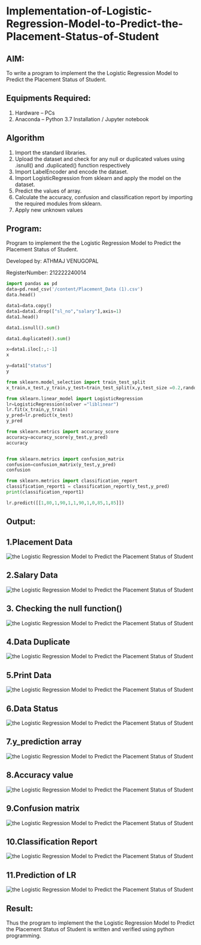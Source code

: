 # Implementation-of-Logistic-Regression-Model-to-Predict-the-Placement-Status-of-Student

## AIM:
To write a program to implement the the Logistic Regression Model to Predict the Placement Status of Student.

## Equipments Required:
1. Hardware – PCs
2. Anaconda – Python 3.7 Installation / Jupyter notebook

## Algorithm
1. Import the standard libraries.
2. Upload the dataset and check for any null or duplicated values using .isnull() and .duplicated() function respectively
3. Import LabelEncoder and encode the dataset.
4. Import LogisticRegression from sklearn and apply the model on the dataset.
5. Predict the values of array. 
6. Calculate the accuracy, confusion and classification report by importing the required modules from sklearn.
7. Apply new unknown values

## Program:


Program to implement the the Logistic Regression Model to Predict the Placement Status of Student.

Developed by: ATHMAJ VENUGOPAL

RegisterNumber:  212222240014
```python 
import pandas as pd
data=pd.read_csv('/content/Placement_Data (1).csv')
data.head()

data1=data.copy()
data1=data1.drop(["sl_no","salary"],axis=1)
data1.head()

data1.isnull().sum()

data1.duplicated().sum()

x=data1.iloc[:,:-1]
x

y=data1["status"]
y

from sklearn.model_selection import train_test_split
x_train,x_test,y_train,y_test=train_test_split(x,y,test_size =0.2,random_state=0)

from sklearn.linear_model import LogisticRegression
lr=LogisticRegression(solver ="liblinear")
lr.fit(x_train,y_train)
y_pred=lr.predict(x_test)
y_pred

from sklearn.metrics import accuracy_score
accuracy=accuracy_score(y_test,y_pred)
accuracy


from sklearn.metrics import confusion_matrix
confusion=confusion_matrix(y_test,y_pred)
confusion

from sklearn.metrics import classification_report
classification_report1 = classification_report(y_test,y_pred)
print(classification_report1)

lr.predict([[1,80,1,90,1,1,90,1,0,85,1,85]])
```

## Output:

## 1.Placement Data
![the Logistic Regression Model to Predict the Placement Status of Student](/s1.png)

## 2.Salary Data

![the Logistic Regression Model to Predict the Placement Status of Student](/s2.png)

## 3. Checking the null function()
![the Logistic Regression Model to Predict the Placement Status of Student](/s3.png)

## 4.Data Duplicate
![the Logistic Regression Model to Predict the Placement Status of Student](/s4.png)

## 5.Print Data
![the Logistic Regression Model to Predict the Placement Status of Student](/s5.png)

## 6.Data Status
![the Logistic Regression Model to Predict the Placement Status of Student](/s7.png)

## 7.y_prediction array
![the Logistic Regression Model to Predict the Placement Status of Student](/s12.png)

## 8.Accuracy value

![the Logistic Regression Model to Predict the Placement Status of Student](/s8.png)

## 9.Confusion matrix
![the Logistic Regression Model to Predict the Placement Status of Student](/s9.png)

## 10.Classification Report
![the Logistic Regression Model to Predict the Placement Status of Student](/s10.png)

## 11.Prediction of LR
![the Logistic Regression Model to Predict the Placement Status of Student](/s11.png)




## Result:
Thus the program to implement the the Logistic Regression Model to Predict the Placement Status of Student is written and verified using python programming.

